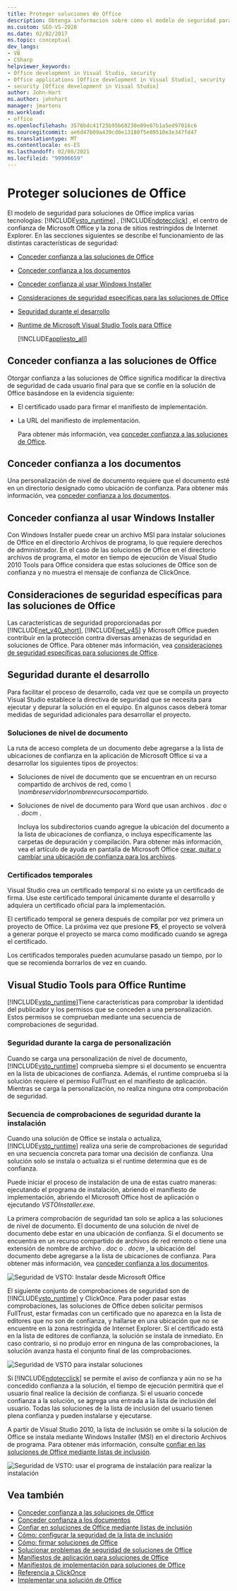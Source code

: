 ```yaml
---
title: Proteger soluciones de Office
description: Obtenga información sobre cómo el modelo de seguridad para las soluciones de Office implica varias tecnologías, incluidas las Visual Studio Tools para Office Runtime y ClickOnce.
ms.custom: SEO-VS-2020
ms.date: 02/02/2017
ms.topic: conceptual
dev_langs:
- VB
- CSharp
helpviewer_keywords:
- Office development in Visual Studio, security
- Office applications [Office development in Visual Studio], security
- security [Office development in Visual Studio]
author: John-Hart
ms.author: johnhart
manager: jmartens
ms.workload:
- office
ms.openlocfilehash: 3576bdc41f25b95b68230e09e07b1a5ed97016c6
ms.sourcegitcommit: ae6d47b09a439cd0e13180f5e89510e3e347fd47
ms.translationtype: MT
ms.contentlocale: es-ES
ms.lasthandoff: 02/08/2021
ms.locfileid: "99906659"
---
```

# <a name="secure-office-solutions"></a>Proteger soluciones de Office
  El modelo de seguridad para soluciones de Office implica varias tecnologías: [!INCLUDE[vsto_runtime](../vsto/includes/vsto-runtime-md.md)] , [!INCLUDE[ndptecclick](../vsto/includes/ndptecclick-md.md)] , el centro de confianza de Microsoft Office y la zona de sitios restringidos de Internet Explorer. En las secciones siguientes se describe el funcionamiento de las distintas características de seguridad:

- [Conceder confianza a las soluciones de Office](#GrantingTrustToSolutions)

- [Conceder confianza a los documentos](#GrantingTrustToDocuments)

- [Conceder confianza al usar Windows Installer](#GrantingTrustWindowsInstaller)

- [Consideraciones de seguridad específicas para las soluciones de Office](#Security)

- [Seguridad durante el desarrollo](#SecurityDuringDeployment)

- [Runtime de Microsoft Visual Studio Tools para Office](#VisualStudioToolsForOfficeRuntime)

  [!INCLUDE[appliesto_all](../vsto/includes/appliesto-all-md.md)]

## <a name="grant-trust-to-office-solutions"></a><a name="GrantingTrustToSolutions"></a> Conceder confianza a las soluciones de Office
 Otorgar confianza a las soluciones de Office significa modificar la directiva de seguridad de cada usuario final para que se confíe en la solución de Office basándose en la evidencia siguiente:

- El certificado usado para firmar el manifiesto de implementación.

- La URL del manifiesto de implementación.

  Para obtener más información, vea [conceder confianza a las soluciones de Office](../vsto/granting-trust-to-office-solutions.md).

## <a name="grant-trust-to-documents"></a><a name="GrantingTrustToDocuments"></a> Conceder confianza a los documentos
 Una personalización de nivel de documento requiere que el documento esté en un directorio designado como ubicación de confianza. Para obtener más información, vea [conceder confianza a los documentos](../vsto/granting-trust-to-documents.md).

## <a name="grant-trust-when-using-windows-installer"></a><a name="GrantingTrustWindowsInstaller"></a> Conceder confianza al usar Windows Installer
 Con Windows Installer puede crear un archivo MSI para instalar soluciones de Office en el directorio Archivos de programa, lo que requiere derechos de administrador. En el caso de las soluciones de Office en el directorio archivos de programa, el motor en tiempo de ejecución de Visual Studio 2010 Tools para Office considera que estas soluciones de Office son de confianza y no muestra el mensaje de confianza de ClickOnce.

## <a name="specific-security-considerations-for-office-solutions"></a><a name="Security"></a> Consideraciones de seguridad específicas para las soluciones de Office
 Las características de seguridad proporcionadas por [!INCLUDE[net_v40_short](../sharepoint/includes/net-v40-short-md.md)], [!INCLUDE[net_v45](../vsto/includes/net-v45-md.md)] y Microsoft Office pueden contribuir en la protección contra diversas amenazas de seguridad en soluciones de Office. Para obtener más información, vea [consideraciones de seguridad específicas para soluciones de Office](../vsto/specific-security-considerations-for-office-solutions.md).

## <a name="security-during-development"></a><a name="SecurityDuringDeployment"></a> Seguridad durante el desarrollo
 Para facilitar el proceso de desarrollo, cada vez que se compila un proyecto Visual Studio establece la directiva de seguridad que se necesita para ejecutar y depurar la solución en el equipo. En algunos casos deberá tomar medidas de seguridad adicionales para desarrollar el proyecto.

### <a name="document-level-solutions"></a>Soluciones de nivel de documento
 La ruta de acceso completa de un documento debe agregarse a la lista de ubicaciones de confianza en la aplicación de Microsoft Office si va a desarrollar los siguientes tipos de proyectos:

- Soluciones de nivel de documento que se encuentran en un recurso compartido de archivos de red, como *\\ \nombreservidor\nombrerecursocompartido*.

- Soluciones de nivel de documento para Word que usan archivos *. doc* o *. docm* .

  Incluya los subdirectorios cuando agregue la ubicación del documento a la lista de ubicaciones de confianza, o incluya específicamente las carpetas de depuración y compilación. Para obtener más información, vea el artículo de ayuda en pantalla de Microsoft Office [crear, quitar o cambiar una ubicación de confianza para los archivos](https://support.office.com/article/Create-remove-or-change-a-trusted-location-for-your-files-f5151879-25ea-4998-80a5-4208b3540a62).

### <a name="temporary-certificates"></a>Certificados temporales
 Visual Studio crea un certificado temporal si no existe ya un certificado de firma. Use este certificado temporal únicamente durante el desarrollo y adquiera un certificado oficial para la implementación.

 El certificado temporal se genera después de compilar por vez primera un proyecto de Office. La próxima vez que presione **F5**, el proyecto se volverá a generar porque el proyecto se marca como modificado cuando se agrega el certificado.

 Los certificados temporales pueden acumularse pasado un tiempo, por lo que se recomienda borrarlos de vez en cuando.

## <a name="visual-studio-tools-for-office-runtime"></a><a name="VisualStudioToolsForOfficeRuntime"></a> Visual Studio Tools para Office Runtime
 [!INCLUDE[vsto_runtime](../vsto/includes/vsto-runtime-md.md)]Tiene características para comprobar la identidad del publicador y los permisos que se conceden a una personalización. Estos permisos se comprueban mediante una secuencia de comprobaciones de seguridad.

### <a name="security-during-customization-loading"></a>Seguridad durante la carga de personalización
 Cuando se carga una personalización de nivel de documento, [!INCLUDE[vsto_runtime](../vsto/includes/vsto-runtime-md.md)] comprueba siempre si el documento se encuentra en la lista de ubicaciones de confianza. Además, el runtime comprueba si la solución requiere el permiso FullTrust en el manifiesto de aplicación. Mientras se carga la personalización, no realiza ninguna otra comprobación de seguridad.

### <a name="sequence-of-security-checks-during-installation"></a>Secuencia de comprobaciones de seguridad durante la instalación
 Cuando una solución de Office se instala o actualiza, [!INCLUDE[vsto_runtime](../vsto/includes/vsto-runtime-md.md)] realiza una serie de comprobaciones de seguridad en una secuencia concreta para tomar una decisión de confianza. Una solución solo se instala o actualiza si el runtime determina que es de confianza.

 Puede iniciar el proceso de instalación de una de estas cuatro maneras: ejecutando el programa de instalación, abriendo el manifiesto de implementación, abriendo el Microsoft Office host de aplicación o ejecutando *VSTOInstaller.exe*.

 La primera comprobación de seguridad tan solo se aplica a las soluciones de nivel de documento. El documento de una solución de nivel de documento debe estar en una ubicación de confianza. Si el documento se encuentra en un recurso compartido de archivos de red remoto o tiene una extensión de nombre de archivo *. doc* o *. docm* , la ubicación del documento debe agregarse a la lista de ubicaciones de confianza. Para obtener más información, vea [conceder confianza a los documentos](../vsto/granting-trust-to-documents.md).

 ![Seguridad de VSTO: Instalar desde Microsoft Office](../vsto/media/host-install.png "Seguridad de VSTO: Instalar desde Microsoft Office")

 El siguiente conjunto de comprobaciones de seguridad son de [!INCLUDE[vsto_runtime](../vsto/includes/vsto-runtime-md.md)] y ClickOnce. Para poder pasar estas comprobaciones, las soluciones de Office deben solicitar permisos FullTrust, estar firmadas con un certificado que no aparezca en la lista de editores que no son de confianza, y hallarse en una ubicación que no se encuentre en la zona restringida de Internet Explorer. Si el certificado está en la lista de editores de confianza, la solución se instala de inmediato. En caso contrario, si no produjo error en ninguna de las comprobaciones, la solución avanza hasta el conjunto final de las comprobaciones.

 ![Seguridad de VSTO para instalar soluciones](../vsto/media/installing.png "Seguridad de VSTO para instalar soluciones")

 Si [!INCLUDE[ndptecclick](../vsto/includes/ndptecclick-md.md)] se permite el aviso de confianza y aún no se ha concedido confianza a la solución, el tiempo de ejecución permitirá que el usuario final realice la decisión de confianza. Si el usuario concede confianza a la solución, se agrega una entrada a la lista de inclusión del usuario. Todas las soluciones de la lista de inclusión del usuario tienen plena confianza y pueden instalarse y ejecutarse.

 A partir de Visual Studio 2010, la lista de inclusión se omite si la solución de Office se instala mediante Windows Installer (MSI) en el directorio Archivos de programa. Para obtener más información, consulte [confiar en las soluciones de Office mediante listas de inclusión](../vsto/trusting-office-solutions-by-using-inclusion-lists.md).

 ![Seguridad de VSTO: usar el programa de instalación para realizar la instalación](../vsto/media/setup-vstoinstaller.png "Seguridad de VSTO: usar el programa de instalación para realizar la instalación")

## <a name="see-also"></a>Vea también

- [Conceder confianza a las soluciones de Office](../vsto/granting-trust-to-office-solutions.md)
- [Conceder confianza a los documentos](../vsto/granting-trust-to-documents.md)
- [Confiar en soluciones de Office mediante listas de inclusión](../vsto/trusting-office-solutions-by-using-inclusion-lists.md)
- [Cómo: configurar la seguridad de la lista de inclusión](../vsto/how-to-configure-inclusion-list-security.md)
- [Cómo: firmar soluciones de Office](../vsto/how-to-sign-office-solutions.md)
- [Solucionar problemas de seguridad de soluciones de Office](../vsto/troubleshooting-office-solution-security.md)
- [Manifiestos de aplicación para soluciones de Office](../vsto/application-manifests-for-office-solutions.md)
- [Manifiestos de implementación para soluciones de Office](../vsto/deployment-manifests-for-office-solutions.md)
- [Referencia a ClickOnce](../deployment/clickonce-reference.md)
- [Implementar una solución de Office](../vsto/deploying-an-office-solution.md)
